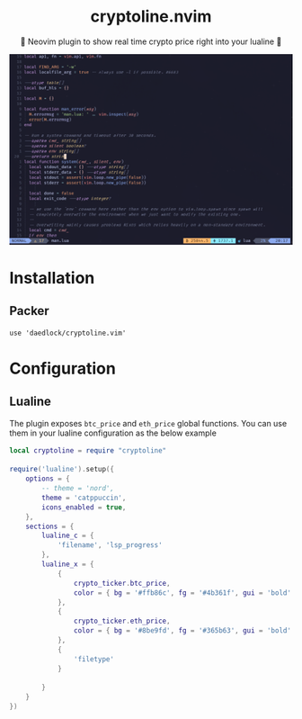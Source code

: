 <h1 align="center">cryptoline.nvim</h1>
<p align="center">
🚀 Neovim plugin to show real time crypto price right into your lualine 🚀


</p>


<img src="assets/screenshot.png"/>

<br/>


# Installation
## Packer
```
use 'daedlock/cryptoline.vim'
```

# Configuration
## Lualine

The plugin exposes `btc_price` and `eth_price` global functions. You can use them in your lualine configuration as the below example
```lua
local cryptoline = require "cryptoline"

require('lualine').setup({
    options = {
        -- theme = 'nord',
        theme = 'catppuccin',
        icons_enabled = true,
    },
    sections = {
        lualine_c = {
            'filename', 'lsp_progress'
        },
        lualine_x = {
            {
                crypto_ticker.btc_price,
                color = { bg = '#ffb86c', fg = '#4b361f', gui = 'bold' }
            },
            {
                crypto_ticker.eth_price,
                color = { bg = '#8be9fd', fg = '#365b63', gui = 'bold' }
            },
            {
                'filetype'
            }

        }
    }
})

```
